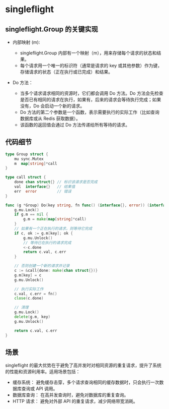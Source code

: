 # singleflight
## singleflight.Group 的关键实现
* 内部映射 (m):

    * singleflight.Group 内部有一个映射（m），用来存储每个请求的状态和结果。
    * 每个请求用一个唯一的标识符（通常是请求的 key 或其他参数）作为键，存储请求的状态（正在执行或已完成）和结果。
* Do 方法：

    * 当多个请求请求相同的资源时，它们都会调用 Do 方法。Do 方法会先检查是否已有相同的请求在执行，如果有，后来的请求会等待执行完成；如果没有，Do 会启动一个新的请求。
    * Do 方法的第二个参数是一个函数，表示需要执行的实际工作（比如查询数据库或从 Redis 获取数据）。 
    * 该函数的返回值会通过 Do 方法传递给所有等待的请求。
## 代码细节
```go
type Group struct {
	mu sync.Mutex
	m  map[string]*call
}

type call struct {
	done chan struct{} // 标识该请求是否完成
	val  interface{}   // 结果值
	err  error         // 错误
}

func (g *Group) Do(key string, fn func() (interface{}, error)) (interface{}, error) {
	g.mu.Lock()
	if g.m == nil {
		g.m = make(map[string]*call)
	}
	// 如果有一个正在执行的请求，则等待它完成
	if c, ok := g.m[key]; ok {
		g.mu.Unlock()
		// 等待已在执行的请求完成
		<-c.done
		return c.val, c.err
	}

	// 否则创建一个新的请求并记录
	c := &call{done: make(chan struct{})}
	g.m[key] = c
	g.mu.Unlock()

	// 执行实际工作
	c.val, c.err = fn()
	close(c.done)

	// 清理
	g.mu.Lock()
	delete(g.m, key)
	g.mu.Unlock()

	return c.val, c.err
}

```

## 场景
singleflight 的最大优势在于避免了高并发时对相同资源的重复请求，提升了系统的性能和资源利用率。适用场景包括：

* 缓存系统： 避免缓存击穿，多个请求查询相同的缓存数据时，只会执行一次数据库查询或 API 调用。
* 数据库查询： 在高并发查询时，避免对数据库的重复查询。
* HTTP 请求： 避免对外部 API 的重复请求，减少网络带宽消耗。